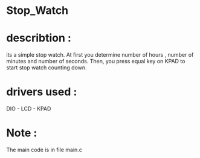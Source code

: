 # Stop_Watch

# describtion :
its a simple stop watch.
At first you determine number of hours , number of minutes and number of seconds.
Then, you press equal key on KPAD to start stop watch counting down.

# drivers used :
DIO - LCD - KPAD

# Note :
The main code is in file main.c
